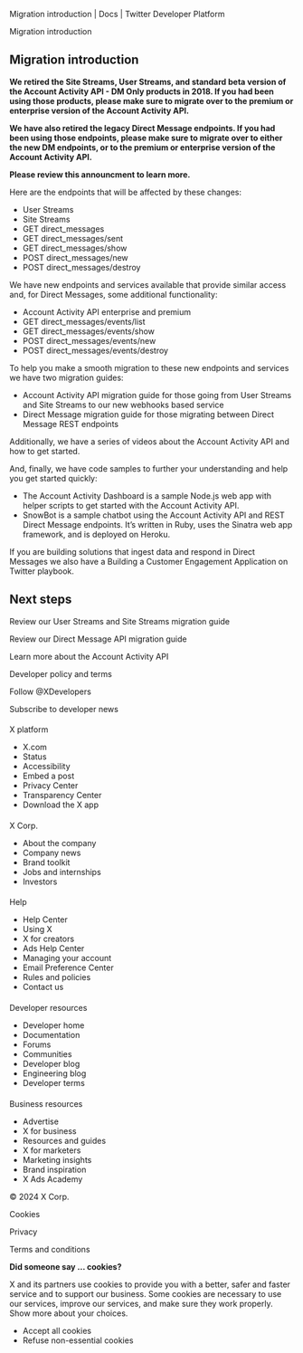 
Migration introduction | Docs | Twitter Developer Platform 

Migration introduction

Migration introduction
----------------------

**We retired the Site Streams, User Streams, and standard beta version of the Account Activity API - DM Only products in 2018. If you had been using those products, please make sure to migrate over to the premium or enterprise version of the Account Activity API.**

**We have also retired the legacy Direct Message endpoints. If you had been using those endpoints, please make sure to migrate over to either the new DM endpoints, or to the premium or enterprise version of the Account Activity API.**

**Please review this announcment to learn more.**

Here are the endpoints that will be affected by these changes:  

* User Streams
* Site Streams
* GET direct\_messages
* GET direct\_messages/sent
* GET direct\_messages/show
* POST direct\_messages/new
* POST direct\_messages/destroy

We have new endpoints and services available that provide similar access and, for Direct Messages, some additional functionality:

* Account Activity API enterprise and premium
* GET direct\_messages/events/list
* GET direct\_messages/events/show
* POST direct\_messages/events/new
* POST direct\_messages/events/destroy

To help you make a smooth migration to these new endpoints and services we have two migration guides:

* Account Activity API migration guide for those going from User Streams and Site Streams to our new webhooks based service
* Direct Message migration guide for those migrating between Direct Message REST endpoints

Additionally, we have a series of videos about the Account Activity API and how to get started.

And, finally, we have code samples to further your understanding and help you get started quickly:

* The Account Activity Dashboard is a sample Node.js web app with helper scripts to get started with the Account Activity API.
* SnowBot is a sample chatbot using the Account Activity API and REST Direct Message endpoints. It’s written in Ruby, uses the Sinatra web app framework, and is deployed on Heroku.

If you are building solutions that ingest data and respond in Direct Messages we also have a Building a Customer Engagement Application on Twitter playbook.

Next steps
----------

Review our User Streams and Site Streams migration guide

Review our Direct Message API migration guide

Learn more about the Account Activity API

Developer policy and terms

Follow @XDevelopers

Subscribe to developer news

#### 
 X platform

* X.com
* Status
* Accessibility
* Embed a post
* Privacy Center
* Transparency Center
* Download the X app

#### 
 X Corp.

* About the company
* Company news
* Brand toolkit
* Jobs and internships
* Investors

#### 
 Help

* Help Center
* Using X
* X for creators
* Ads Help Center
* Managing your account
* Email Preference Center
* Rules and policies
* Contact us

#### 
 Developer resources

* Developer home
* Documentation
* Forums
* Communities
* Developer blog
* Engineering blog
* Developer terms

#### 
 Business resources

* Advertise
* X for business
* Resources and guides
* X for marketers
* Marketing insights
* Brand inspiration
* X Ads Academy

 © 2024 X Corp.

Cookies

Privacy

Terms and conditions

**Did someone say … cookies?**  

 X and its partners use cookies to provide you with a better, safer and
 faster service and to support our business. Some cookies are necessary to use
 our services, improve our services, and make sure they work properly.
 Show more about your choices.

* Accept all cookies
* Refuse non-essential cookies